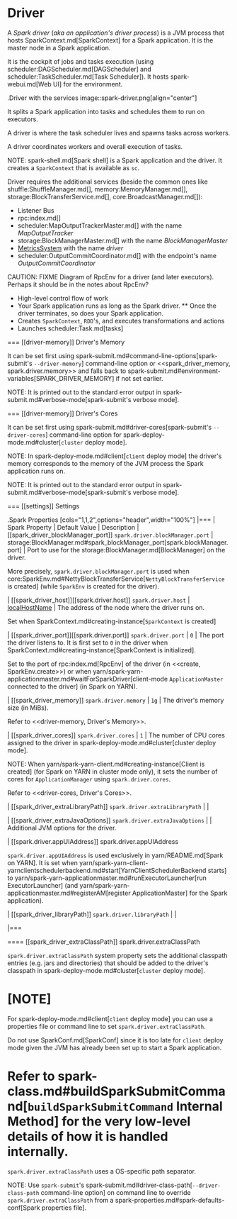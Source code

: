 # Driver

A *Spark driver* (_aka_ *an application's driver process*) is a JVM process that hosts SparkContext.md[SparkContext] for a Spark application. It is the master node in a Spark application.

It is the cockpit of jobs and tasks execution (using scheduler:DAGScheduler.md[DAGScheduler] and scheduler:TaskScheduler.md[Task Scheduler]). It hosts spark-webui.md[Web UI] for the environment.

.Driver with the services
image::spark-driver.png[align="center"]

It splits a Spark application into tasks and schedules them to run on executors.

A driver is where the task scheduler lives and spawns tasks across workers.

A driver coordinates workers and overall execution of tasks.

NOTE: spark-shell.md[Spark shell] is a Spark application and the driver. It creates a `SparkContext` that is available as `sc`.

Driver requires the additional services (beside the common ones like shuffle:ShuffleManager.md[], memory:MemoryManager.md[], storage:BlockTransferService.md[], core:BroadcastManager.md[]):

* Listener Bus
* rpc:index.md[]
* scheduler:MapOutputTrackerMaster.md[] with the name *MapOutputTracker*
* storage:BlockManagerMaster.md[] with the name *BlockManagerMaster*
* [MetricsSystem](metrics/MetricsSystem.md) with the name *driver*
* scheduler:OutputCommitCoordinator.md[] with the endpoint's name *OutputCommitCoordinator*

CAUTION: FIXME Diagram of RpcEnv for a driver (and later executors). Perhaps it should be in the notes about RpcEnv?

* High-level control flow of work
* Your Spark application runs as long as the Spark driver.
** Once the driver terminates, so does your Spark application.
* Creates `SparkContext`, `RDD`'s, and executes transformations and actions
* Launches scheduler:Task.md[tasks]

=== [[driver-memory]] Driver's Memory

It can be set first using spark-submit.md#command-line-options[spark-submit's `--driver-memory`] command-line option or <<spark_driver_memory, spark.driver.memory>> and falls back to spark-submit.md#environment-variables[SPARK_DRIVER_MEMORY] if not set earlier.

NOTE: It is printed out to the standard error output in spark-submit.md#verbose-mode[spark-submit's verbose mode].

=== [[driver-memory]] Driver's Cores

It can be set first using spark-submit.md#driver-cores[spark-submit's `--driver-cores`] command-line option for spark-deploy-mode.md#cluster[`cluster` deploy mode].

NOTE: In spark-deploy-mode.md#client[`client` deploy mode] the driver's memory corresponds to the memory of the JVM process the Spark application runs on.

NOTE: It is printed out to the standard error output in spark-submit.md#verbose-mode[spark-submit's verbose mode].

=== [[settings]] Settings

.Spark Properties
[cols="1,1,2",options="header",width="100%"]
|===
| Spark Property | Default Value | Description
| [[spark_driver_blockManager_port]] `spark.driver.blockManager.port` | storage:BlockManager.md#spark_blockManager_port[spark.blockManager.port] | Port to use for the storage:BlockManager.md[BlockManager] on the driver.

More precisely, `spark.driver.blockManager.port` is used when core:SparkEnv.md#NettyBlockTransferService[`NettyBlockTransferService` is created] (while `SparkEnv` is created for the driver).

| [[spark_driver_host]][[spark.driver.host]] `spark.driver.host`
| [localHostName](SparkContext-creating-instance-internals.md#localHostName)
| The address of the node where the driver runs on.

Set when SparkContext.md#creating-instance[`SparkContext` is created]

| [[spark_driver_port]][[spark.driver.port]] `spark.driver.port`
| `0`
| The port the driver listens to. It is first set to `0` in the driver when SparkContext.md#creating-instance[SparkContext is initialized].

Set to the port of rpc:index.md[RpcEnv] of the driver (in <<create, SparkEnv.create>>) or when yarn/spark-yarn-applicationmaster.md#waitForSparkDriver[client-mode `ApplicationMaster` connected to the driver] (in Spark on YARN).

| [[spark_driver_memory]] `spark.driver.memory` | `1g` | The driver's memory size (in MiBs).

Refer to <<driver-memory, Driver's Memory>>.

| [[spark_driver_cores]] `spark.driver.cores` | `1` | The number of CPU cores assigned to the driver in spark-deploy-mode.md#cluster[cluster deploy mode].

NOTE: When yarn/spark-yarn-client.md#creating-instance[Client is created] (for Spark on YARN in cluster mode only), it sets the number of cores for `ApplicationManager` using `spark.driver.cores`.

Refer to <<driver-cores, Driver's Cores>>.

| [[spark_driver_extraLibraryPath]] `spark.driver.extraLibraryPath` | |

| [[spark_driver_extraJavaOptions]] `spark.driver.extraJavaOptions` | | Additional JVM options for the driver.

| [[spark.driver.appUIAddress]] spark.driver.appUIAddress

`spark.driver.appUIAddress` is used exclusively in yarn/README.md[Spark on YARN]. It is set when yarn/spark-yarn-client-yarnclientschedulerbackend.md#start[YarnClientSchedulerBackend starts] to yarn/spark-yarn-applicationmaster.md#runExecutorLauncher[run ExecutorLauncher] (and yarn/spark-yarn-applicationmaster.md#registerAM[register ApplicationMaster] for the Spark application).

| [[spark_driver_libraryPath]] `spark.driver.libraryPath` | |

|===

==== [[spark_driver_extraClassPath]] spark.driver.extraClassPath

`spark.driver.extraClassPath` system property sets the additional classpath entries (e.g. jars and directories) that should be added to the driver's classpath in spark-deploy-mode.md#cluster[`cluster` deploy mode].

[NOTE]
====
For spark-deploy-mode.md#client[`client` deploy mode] you can use a properties file or command line to set `spark.driver.extraClassPath`.

Do not use SparkConf.md[SparkConf] since it is too late for `client` deploy mode given the JVM has already been set up to start a Spark application.

Refer to spark-class.md#buildSparkSubmitCommand[`buildSparkSubmitCommand` Internal Method] for the very low-level details of how it is handled internally.
====

`spark.driver.extraClassPath` uses a OS-specific path separator.

NOTE: Use ``spark-submit``'s spark-submit.md#driver-class-path[`--driver-class-path` command-line option] on command line to override `spark.driver.extraClassPath` from a spark-properties.md#spark-defaults-conf[Spark properties file].
